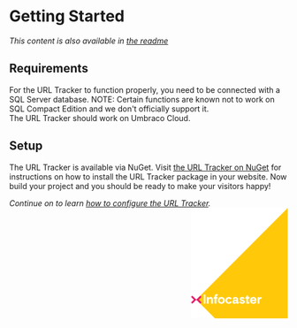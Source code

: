 # Getting Started
_This content is also available in [the readme](https://github.com/Infocaster/UrlTracker/blob/v9/main/README.md)_

## Requirements
For the URL Tracker to function properly, you need to be connected with a SQL Server database. NOTE: Certain functions are known not to work on SQL Compact Edition and we don't officially support it.  
The URL Tracker should work on Umbraco Cloud.

## Setup
The URL Tracker is available via NuGet. Visit [the URL Tracker on NuGet](https://www.nuget.org/packages/UrlTracker/) for instructions on how to install the URL Tracker package in your website.
Now build your project and you should be ready to make your visitors happy!

_Continue on to learn [how to configure the URL Tracker](./Configuration)._
<a href="https://infocaster.net">
<img align="right" height="200" src="https://github.com/Infocaster/.github/blob/cba580027a6761844ddab7267f85debe31e96f1a/assets/Infocaster_Corner.png?raw=true">
</a>